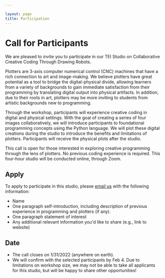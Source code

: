```yaml
---

layout: page
title: Participation
---
```


# Call for Participants

We are pleased to invite you to participate in our TEI Studio on  Collaborative Creative Coding Through Drawing Robots. 

Plotters are 3-axis computer numerical control (CNC) machines that have a rich connection to art and image-making. We believe plotters have great potential as a tool to bridge the digital-physical divide, allowing learners from a variety of backgrounds to gain immediate satisfaction from their programming by translating digital output into physical artifacts. In addition, due to their roots in art, plotters may be more inviting to students from artistic backgrounds new to programming.

<more art here>

Through the workshop, participants will experience creative coding in digital and physical settings. With the goal of creating a series of four images collaboratively, we will introduce participants to foundational programming concepts using the Python language. We will plot these digital creations during the studio to introduce the benefits and limitations of plotters. Participants will receive the physical plots after the studio.


This call is open for those interested in exploring creative programming through the lens of plotters. No previous coding experience is required. This four-hour studio will be conducted online, through Zoom.

## Apply
To apply to participate in this studio, please [email us](mailto:liciahe@tamu.edu) with the following information:
- Name
- One paragraph self-introduction, including description of previous experience in  programming and plotters (if any).  
- One paragraph statement of interest
- Any additional relevant information you'd like to share (e.g., link to website)

## Date
- The call closes on 1/31/2022 (anywhere on earth).
- We will confirm with the selected participants by Feb 4. Due to limitations on workshop size, we may not be able to take all applicants for this studio, but will be happy to share other opportunities!
